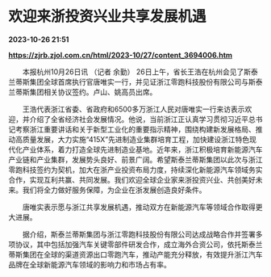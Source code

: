 # 欢迎来浙投资兴业共享发展机遇

**2023-10-26 21:51**

**https://zjrb.zjol.com.cn/html/2023-10/27/content_3694006.htm**

　　本报杭州10月26日讯 （记者 余勤） 26日上午，省长王浩在杭州会见了斯泰兰蒂斯集团全球首席执行官唐唯实一行，并见证浙江零跑科技股份有限公司与斯泰兰蒂斯集团相关协议签约。卢山、姚高员出席。

　　王浩代表浙江省委、省政府和6500多万浙江人民对唐唯实一行来访表示欢迎，并介绍了全省经济社会发展情况。他说，当前浙江正认真学习贯彻习近平总书记考察浙江重要讲话和关于新型工业化的重要指示精神，围绕构建新发展格局、推动高质量发展，大力实施“415X”先进制造业集群培育工程，加快建设浙江特色现代化产业体系，着力打造全球先进制造业基地。近年来，浙江积极培育新能源汽车产业链和产业集群，发展势头良好、前景广阔。希望斯泰兰蒂斯集团以此次与浙江零跑科技签约为契机，加大在浙产业投资布局力度，持续深化新能源汽车领域务实合作，实现互利共赢、共同发展。我们欢迎全球企业家来浙投资兴业、共创美好未来。我们将全力做好服务保障，为企业在浙发展创造良好条件。

　　唐唯实表示愿与浙江共享发展机遇，推动双方在新能源汽车等领域合作取得更大进展。

　　据介绍，斯泰兰蒂斯集团与浙江零跑科技股份有限公司达成战略合作并签署多项协议，其中包括加强汽车关键零部件研发合作，成立海外合资公司，依托斯泰兰蒂斯集团在全球的渠道资源出口零跑汽车，推动产能充分释放，有效提升浙江汽车品牌在全球新能源汽车领域的影响力和市场占有率。